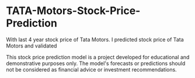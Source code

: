 # TATA-Motors-Stock-Price-Prediction
With last 4 year stock price of Tata Motors. I predicted stock price of Tata Motors and validated 


This stock price prediction model is a project developed for educational and demonstrative purposes only. The model's forecasts or predictions should not be considered as financial advice or investment recommendations. 
